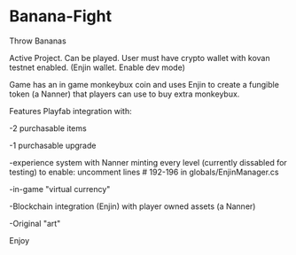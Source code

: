 # Banana-Fight

Throw Bananas


Active Project.  Can be played.  User must have crypto wallet with kovan testnet enabled.  (Enjin wallet.  Enable dev mode)

Game has an in game monkeybux coin and uses Enjin to create a fungible token (a Nanner) that players can use to buy extra monkeybux.

Features Playfab integration with:

-2 purchasable items

-1 purchasable upgrade

-experience system with Nanner minting every level (currently dissabled for testing) to enable: uncomment lines # 192-196 in globals/EnjinManager.cs

-in-game "virtual currency" 

-Blockchain integration (Enjin) with player owned assets (a Nanner)

-Original "art"

Enjoy

